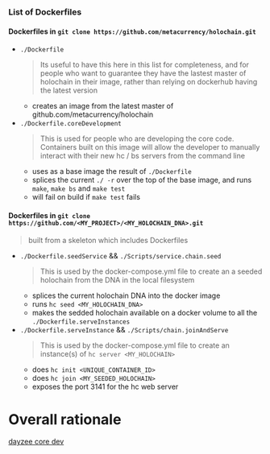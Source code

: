 ### List of Dockerfiles

#### Dockerfiles in `git clone https://github.com/metacurrency/holochain.git`

* `./Dockerfile`
  > Its useful to have this here in this list for completeness, and for people who want to guarantee they have the lastest master of holochain in their image, rather than relying on dockerhub having the latest version
  * creates an image from the latest master of github.com/metacurrency/holochain
* `./Dockerfile.coreDevelopment`
  > This is used for people who are developing the core code. Containers built on this image will allow the developer to manually interact with their new hc / bs servers from the command line
  * uses as a base image the result of `./Dockerfile`
  * splices the current `./ -r` over the top of the base image, and runs `make`, `make bs` and `make test`
  * will fail on build if `make test` fails

#### Dockerfiles in `git clone https://github.com/<MY_PROJECT>/<MY_HOLOCHAIN_DNA>.git`
  > built from a skeleton which includes Dockerfiles
* `./Dockerfile.seedService` && `./Scripts/service.chain.seed`
  > This is used by the docker-compose.yml file to create an a seeded holochain from the DNA in the local filesystem
  * splices the current holochain DNA into the docker image
  * runs `hc seed <MY_HOLOCHAIN_DNA>`
  * makes the sedded holochain available on a docker volume to all the `./Dockerfile.serveInstances`
* `./Dockerfile.serveInstance` && `./Scripts/chain.joinAndServe`
  > This is used by the docker-compose.yml file to create an instance(s) of `hc server <MY_HOLOCHAIN>`
  * does `hc init <UNIQUE_CONTAINER_ID>`
  * does `hc join <MY_SEEDED_HOLOCHAIN>`
  * exposes the port 3141 for the hc web server
  
# Overall rationale



[dayzee core dev](dayzeecoredev)